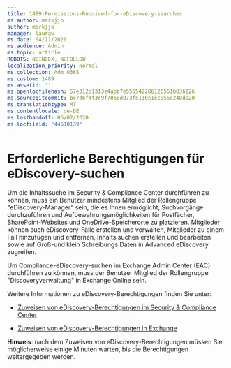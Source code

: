 ```yaml
---
title: 1489-Permissions-Required-for-eDiscovery-searches
ms.author: markjjo
author: markjjo
manager: lauraw
ms.date: 04/21/2020
ms.audience: Admin
ms.topic: article
ROBOTS: NOINDEX, NOFOLLOW
localization_priority: Normal
ms.collection: Adm_O365
ms.custom: 1489
ms.assetid: ''
ms.openlocfilehash: 57e312d1313e4abb7e556542286126561b836226
ms.sourcegitcommit: bc7d6f4f3c9f7060d073f5130e1ec856e248d020
ms.translationtype: MT
ms.contentlocale: de-DE
ms.lasthandoff: 06/02/2020
ms.locfileid: "44510139"
---
```

# <a name="permissions-required-for-ediscovery-searches"></a>Erforderliche Berechtigungen für eDiscovery-suchen

Um die Inhaltssuche im Security & Compliance Center durchführen zu können, muss ein Benutzer mindestens Mitglied der Rollengruppe "eDiscovery-Manager" sein, die es Ihnen ermöglicht, Suchvorgänge durchzuführen und Aufbewahrungsmöglichkeiten für Postfächer, SharePoint-Websites und OneDrive-Speicherorte zu platzieren. Mitglieder können auch eDiscovery-Fälle erstellen und verwalten, Mitglieder zu einem Fall hinzufügen und entfernen, Inhalts suchen erstellen und bearbeiten sowie auf Groß-und klein Schreibungs Daten in Advanced eDiscovery zugreifen.

Um Compliance-eDiscovery-suchen im Exchange Admin Center (EAC) durchführen zu können, muss der Benutzer Mitglied der Rollengruppe "Discoveryverwaltung" in Exchange Online sein.

Weitere Informationen zu eDiscovery-Berechtigungen finden Sie unter: 

- [Zuweisen von eDiscovery-Berechtigungen im Security & Compliance Center](https://docs.microsoft.com/microsoft-365/compliance/assign-ediscovery-permissions)

- [Zuweisen von eDiscovery-Berechtigungen in Exchange](https://docs.microsoft.com/exchange/security-and-compliance/in-place-ediscovery/assign-ediscovery-permissions)

**Hinweis**: nach dem Zuweisen von eDiscovery-Berechtigungen müssen Sie möglicherweise einige Minuten warten, bis die Berechtigungen weitergegeben werden.

